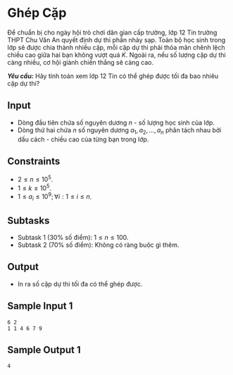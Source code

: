 # Ghép Cặp

Để chuẩn bị cho ngày hội trò chơi dân gian cấp trường, lớp 12 Tin trường THPT Chu Văn An quyết định dự thi phần nhảy sạp. Toàn bộ học sinh trong lớp sẽ được chia thành nhiều cặp, mỗi cặp dự thi phải thỏa mãn chênh lệch chiều cao giữa hai bạn không vượt quá $K$. Ngoài ra, nếu số lượng cặp dự thi càng nhiều, cơ hội giành chiến thắng sẽ càng cao.

***Yêu cầu:*** Hãy tính toán xem lớp 12 Tin có thể ghép được tối đa bao nhiêu cặp dự thi?

## Input

- Dòng đầu tiên chứa số nguyên dương $n$ - số lượng học sinh của lớp.
- Dòng thứ hai chứa $n$ số nguyên dương $a_1, a_2, \dots, a_n$ phân tách nhau bởi dấu cách - chiều cao của từng bạn trong lớp.

## Constraints

- $2 \le n \le 10^5$.
- $1 \le k \le 10^5$.
- $1 \le a_i \le 10^9; \forall i: 1 \le i \le n$.

## Subtasks

- Subtask $1$ ($30\%$ số điểm): $1 \le n \le 100$.
- Subtask $2$ ($70\%$ số điểm): Không có ràng buộc gì thêm.

## Output

- In ra số cặp dự thi tối đa có thể ghép được.

## Sample Input 1

```
6 2
1 1 4 6 7 9
```

## Sample Output 1

```
4
```

